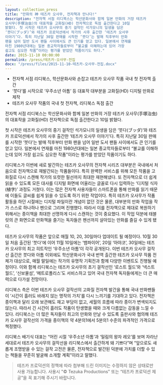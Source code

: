 ```yaml
---
layout: collection_press
title: "만화의 神 테즈카 오사무, 전자책과 만나다!"
description: "전자책 서점 리디북스는 학산문화사와 함께 일본 만화의 거장 테즈카
오사무(手塚治虫)의 대표작을 고화질(HD) 전자책으로 독점 출간한다고 10일
밝혔다. 첫 시작은 테즈카 오사무의 중기 걸작인 석가모니의 일생을 담은
‘붓다(ブッダ)’와 테즈카 프로덕션에서 작가의 사후 출간한 ‘테즈카 오사무
이야기’다. 특히 지난달 30일 판매를 시작한 ‘붓다’는 발매 직후부터 만화
팬을 넘어 일반 도서 팬들 사이에서도 큰 인기를 얻고 있다. 일본에서 연재를
마친 1980년대에는 일본 종교학자들로부터 “불교를 이해하는데 있어 가장
쉽고도 심오한 작품”이라는 평가를 받았던 작품이기도 하다."
date: 2015-11-10 00:00:00
permalink: /press/테츠카-오사무-전집
docx: "/press/files/2015-11-10-테츠카-오사무-전집.docx"
---
```


* 전자책 서점 리디북스, 학산문화사와 손잡고 테즈카 오사무 작품 국내 첫 전자책 출간
* ‘붓다’를 시작으로 ‘우주소년 아톰’ 등 대표작 대부분을 고화질(HD) 디지털 만화로 제작
* 테즈카 오사무 작품의 국내 첫 전자책, 리디북스 독점 출간

전자책 서점 리디북스는 학산문화사와 함께 일본 만화의 거장 테즈카 오사무(手塚治虫)의 대표작을 고화질(HD) 전자책으로 독점 출간한다고 10일 밝혔다.

첫 시작은 테즈카 오사무의 중기 걸작인 석가모니의 일생을 담은 ‘붓다(ブッダ)’와 테즈카 프로덕션에서 작가의 사후 출간한 ‘테즈카 오사무 이야기’다. 특히 지난달 30일 판매를 시작한 ‘붓다’는 발매 직후부터 만화 팬을 넘어 일반 도서 팬들 사이에서도 큰 인기를 얻고 있다. 일본에서 연재를 마친 1980년대에는 일본 종교학자들로부터 “불교를 이해하는데 있어 가장 쉽고도 심오한 작품”이라는 평가를 받았던 작품이기도 하다.

리디북스가 이번에 새로 발간하는 테즈카 오사무의 전자책 시리즈 대부분은 국내에서 처음으로 전자책으로 재발간되는 작품들이다. 특히 완벽한 서비스를 위해 모든 작품을 고화질로 다시 스캔해 작가의 또렷한 필선까지 최대한 재현해냈다. 또 전자책으로 더 쉽게 읽을 수 있도록 모든 대사를 디지털 화면에 어울리는 글꼴로 다시 입력하는 ‘디지털 식자(植字)’ 과정도 거쳤다. 이는 많은 전자책 사용자들이 스마트폰을 통해 만화를 읽기 때문에 이들도 글씨를 쉽게 읽을 수 있도록 하기 위한 작업이다. 특히 테즈카 오사무가 작품 활동을 하던 시절에는 디지털 파일이란 개념이 없던 것은 물론, 대부분의 만화 작업을 작가 스스로 하나하나 펜으로 그리며 진행했다. 따라서 이를 전자책으로 제대로 복원하기 위해서는 종이책을 최대한 선명하게 다시 스캔하는 것이 중요했다. 이 작업 덕분에 태블릿의 큰 화면으로 만화책을 즐기는 독자들은 펜선까지 살아있는 만화를 즐길 수 있게 됐다.

테즈카 오사무의 작품은 앞으로 매월 10, 20, 30일마다 업데이트 될 예정이다. 10월 30일 처음 출간된 ‘붓다’에 이어 11월 10일에는 ‘뱀파이어‘, 20일 ‘아야코’, 30일에는 테즈카 오사무의 최고 히트작인 ‘우주소년 아톰’이 각각 공개된다. 이번 테즈카 오사무 걸작선 출간은 붓다와 아톰 이외에도 학산문화사가 국내 번역 출간한 테즈카 오사무 작품 전체가 대상으로, 매월 말일에는 작가의 유명작 기획전과 함께 다양한 이벤트도 진행될 예정이다. 이와 함께 리디북스는 테즈카 오사무의 초기 걸작선인 ‘로스트 월드’와 ‘넥스트 월드’, ‘신보물섬’, ‘메트로폴리스’도 서비스하고 있어 국내 전자책 독자들에게는 더 큰 매력으로 다가설 전망이다.

리디북스 측은 이번 테즈카 오사무 걸작선의 고화질 전자책 발간을 통해 국내 만화팬들이 ’시간이 흘러도 바래지 않는 명작의 가치’를 다시 느끼기를 기대하고 있다. 전자책은 종이책과 달리 오래 보관해도 재고 부담이 없고, 세월의 흐름에 따라 종이가 변색되지도 않는다. 따라서 긴 시간이 흘러도 작품이 탄생했을 때와 크게 다름없는 감동을 느낄 수 있다. 리디북스는 더 많은 독자들이 최고의 만화와 만날 수 있도록 출판사와 협의해 테즈카 오사무 걸작선의 가격을 종이책의 약 4분의1에서 5분의1 수준의 파격적인 가격으로 책정했다.

리디북스 배기식 대표는 “어린 시절 ‘우주소년 아톰’과 ‘밀림의 왕자 레오’를 보며 자라난 세대로서 테즈카 오사무의 걸작선을 리디북스에서 출간하게 돼 기쁘다”며 “앞으로도 새롭게 조명받을 수 있는 걸작 고전은 물론, 전자책으로 발간된 덕분에 가치를 더할 수 있는 책들을 꾸준히 발굴해 소개할 계획”이라고 말했다.


> 테즈카 프로덕션의 정책에 따라 첨부해 드린 이미지는 수정하지 않은 상태로만 사용 가능합니다. 사용시 "© Tezuka Productions" 또는 “테즈카 프로덕션 제공”을 꼭 표기해 주시기 바랍니다.

